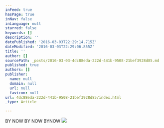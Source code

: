 ```yaml
---
inFeed: true
hasPage: true
inNav: false
inLanguage: null
starred: false
keywords: []
description: ''
datePublished: '2016-03-03T22:29:14.715Z'
dateModified: '2016-03-03T22:29:06.855Z'
title: ''
author: []
sourcePath: _posts/2016-03-03-4dc88eda-222d-441b-9508-21bef3928d85.md
published: true
authors: []
publisher:
  name: null
  domain: null
  url: null
  favicon: null
url: 4dc88eda-222d-441b-9508-21bef3928d85/index.html
_type: Article

---
```

BY NOW BY NOW BYNOW
![](https://the-grid-user-content.s3-us-west-2.amazonaws.com/e3ba099f-2284-4d55-9985-abe9a2916adc.jpg)